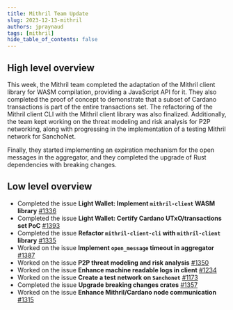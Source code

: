 ```yaml
---
title: Mithril Team Update
slug: 2023-12-13-mithril
authors: jpraynaud
tags: [mithril]
hide_table_of_contents: false
---
```


## High level overview

This week, the Mithril team completed the adaptation of the Mithril client library for WASM compilation, providing a JavaScript API for it. They also completed the proof of concept to demonstrate that a subset of Cardano transactions is part of the entire transactions set. The refactoring of the Mithril client CLI with the Mithril client library was also finalized. Additionally, the team kept working on the threat modeling and risk analysis for P2P networking, along with progressing in the implementation of a testing Mithril network for SanchoNet.

Finally, they started implementing an expiration mechanism for the open messages in the aggregator, and they completed the upgrade of Rust dependencies with breaking changes.

## Low level overview
- Completed the issue **Light Wallet: Implement `mithril-client` WASM library** [#1336](https://github.com/input-output-hk/mithril/issues/1336)
- Completed the issue **Light Wallet: Certify Cardano UTxO/transactions set PoC** [#1393](https://github.com/input-output-hk/mithril/issues/1393)
- Completed the issue **Refactor `mithril-client-cli` with `mithril-client` library** [#1335](https://github.com/input-output-hk/mithril/issues/1335)
- Worked on the issue **Implement `open_message` timeout in aggregator** [#1387](https://github.com/input-output-hk/mithril/issues/1387)
- Worked on the issue **P2P threat modeling and risk analysis** [#1350](https://github.com/input-output-hk/mithril/issues/1350)
- Worked on the issue **Enhance machine readable logs in client** [#1234](https://github.com/input-output-hk/mithril/issues/1234)
- Worked on the issue **Create a test network on `Sanchonet`** [#1173](https://github.com/input-output-hk/mithril/issues/1173)
- Completed the issue **Upgrade breaking changes crates** [#1357](https://github.com/input-output-hk/mithril/issues/1357)
- Worked on the issue **Enhance Mithril/Cardano node communication** [#1315](https://github.com/input-output-hk/mithril/issues/1315)

